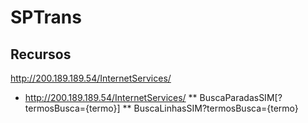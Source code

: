 # SPTrans

## Recursos
http://200.189.189.54/InternetServices/

 * http://200.189.189.54/InternetServices/
 ** BuscaParadasSIM[?termosBusca={termo}]
 ** BuscaLinhasSIM?termosBusca={termo}
